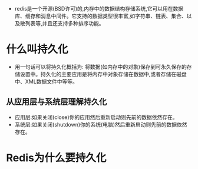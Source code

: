 * redis是一个开源(BSD许可)的,内存中的数据结构存储系统,它可以用在数据库、缓存和消息中间件。它支持的数据类型很丰富,如字符串、链表、集合、以及散列表等,并且还支持多种排序功能。
# 什么叫持久化
* 用一句话可以将持久化概括为: 将数据(如内存中的对象)保存到可永久保存的存储设置中。持久化的主要应用是将内存中对象存储在数据中,或者存储在磁盘中、XML数据文件中等等。
## 从应用层与系统层理解持久化
* 应用层:如果关闭(close)你的应用然后重新启动则先前的数据依然存在。
* 系统层:如果关闭(shutdown)你的系统(电脑)然后重新启动则先前的数据依然存在。
# Redis为什么要持久化  